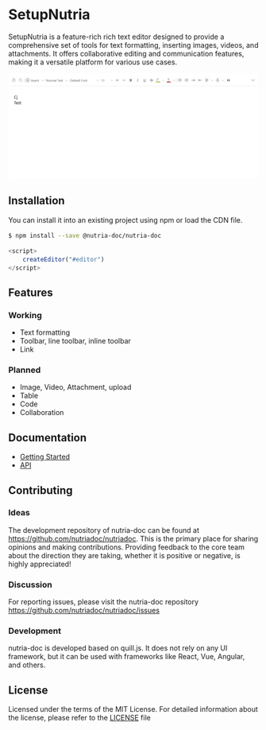 # SetupNutria

SetupNutria is a feature-rich rich text editor designed to provide a comprehensive set of tools for text formatting, inserting images, videos, and attachments. It offers collaborative editing and communication features, making it a versatile platform for various use cases.

![Demo](./docs/assets/demo.png)

## Installation

You can install it into an existing project using npm or load the CDN file.

```bash
$ npm install --save @nutria-doc/nutria-doc
```

```javascript
<script>
    createEditor("#editor")
</script>
```

## Features

### Working
- Text formatting
- Toolbar, line toolbar, inline toolbar
- Link

### Planned
- Image, Video, Attachment, upload
- Table
- Code
- Collaboration

## Documentation

- [Getting Started](https://nutria-doc.github.io/nutria-doc/)
- [API](https://nutria-doc.github.io/nutria-doc/api/)

## Contributing

### Ideas

The development repository of nutria-doc can be found at https://github.com/nutriadoc/nutriadoc. This is the primary place for sharing opinions and making contributions. Providing feedback to the core team about the direction they are taking, whether it is positive or negative, is highly appreciated!

### Discussion

For reporting issues, please visit the nutria-doc repository https://github.com/nutriadoc/nutriadoc/issues

### Development

nutria-doc is developed based on quill.js. It does not rely on any UI framework, but it can be used with frameworks like React, Vue, Angular, and others.

## License

Licensed under the terms of the MIT License. For detailed information about the license, please refer to the [LICENSE](LICENSE) file 